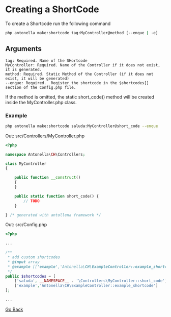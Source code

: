 # Creating a ShortCode

To create a Shortcode run the following command

```bash
php antonella make:shortcode tag:MyController@method [--enque | -e]
```

## Arguments

```text
tag: Required. Name of the SHortcode
MyController: Required. Name of the Controller if it does not exist, it is generated.
method: Required. Static Method of the Controller (if it does not exist, it will be generated)
--enque: Required.  Register the shortcode in the $shortcodes[] section of the Config.php file.
```

If the method is omitted, the static short_code() method will be created inside the MyController.php class.

### Example

```bash
php antonella make:shortcode saluda:MyController@short_code --enque
```

Out: src/Controllers/MyController.php

```php
<?php

namespace Antonella\CH\Controllers;

class MyController
{

	public function __construct()
	{
	}

	public static function short_code() {
		// TODO
	}

} /* generated with antollena framework */
```

Out: src/Config.php

```php
<?php

...

/**
 * add custom shortcodes
 * @input array
 * @example [['example','Antonella\CH\ExampleController::example_shortcode']]
 */
public $shortcodes = [
	['saluda', __NAMESPACE__ . '\Controllers\MyController::short_code'],
	['example','Antonella\CH\ExampleController::example_shortcode']
];

...
```

[Go Back](https://github.com/cehojac/antonella-framework-for-wp/tree/2.0/docs/2.0/en-EN/readme.md)
